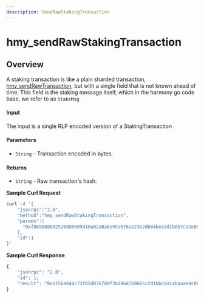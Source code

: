 ```yaml
---
description: SendRawStakingTransaction
---
```


# hmy\_sendRawStakingTransaction

## Overview

A staking transaction is like a plain sharded transaction, [hmy\_sendRawTransaction](hmy_sendrawtransaction.md), but with a single field that is not known ahead of time. This field is the staking message itself, which in the harmony go code base, we refer to as `StakeMsg`

#### Input

The input is a single RLP encoded version of a StakingTransaction

#### Parameters

* `String` - Transaction encoded in bytes.

#### Returns

* `String` - Raw transaction's hash.

**Sample Curl Request**

```bash
curl -d '{
    "jsonrpc":"2.0",
    "method":"hmy_sendRawStakingTransaction",
    "params":[
      "0xf869808082520880809410a02a0a6e95a676ae23e2db04bea3d1b8b7ca2e880de0b6b3a7640000801ba0c8d0c5390086999b5b5a93373953c3c94b44dc8fd06d88a421a7c2461e9e4482a0730d7859d1e3109d499bcd75f00700729b9bc17b03940da4f84b6ea784f51eb1"
    ],
    "id":1
}'
```

**Sample Curl Response**

```javascript
{
    "jsonrpc": "2.0",
    "id": 1,
    "result": "0x1156a044c73f85d876780f3bd86d7b0665c2d1b6c8a1abaaaedc08c13968a598"
}
```


